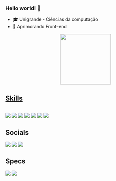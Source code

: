 ### Hello world! 💎

- 🎓 Unigrande - Ciências da computação
- 🌱 Aprimorando Front-end

<div align="center">
  <a href="https://github.com/brunofdlima">
  <img height="160em" src="https://github-readme-stats.vercel.app/api/top-langs/?username=brunofdlima&layout=compact&langs_count=7&theme=dark"/>
</div>
  
## Skills
  
  <div style="display: inline_block"><br>
 <img src="https://img.shields.io/badge/HTML-239120?style=for-the-badge&logo=html5&logoColor=white" target="_blank"></a>
  <img src="https://img.shields.io/badge/CSS-239120?&style=for-the-badge&logo=css3&logoColor=white" target="_blank"></a>
  <img src="https://img.shields.io/badge/JavaScript-F7DF1E?style=for-the-badge&logo=javascript&logoColor=black" target="_blank"></a>
  <img src="https://img.shields.io/badge/C%23-239120?style=for-the-badge&logo=c-sharp&logoColor=white" target="_blank"></a>
  <img src="https://img.shields.io/badge/Windows-0078D6?style=for-the-badge&logo=windows&logoColor=white" target="_blank"></a>
  <img src="https://img.shields.io/badge/Sass-CC6699?style=for-the-badge&logo=sass&logoColor=white" target="_blank"></a>
  <img src="https://img.shields.io/badge/React-20232A?style=for-the-badge&logo=react&logoColor=61DAFB"></a>
  

</div>
  
  ## Socials
  
  <div> 
  <a href="https://instagram.com/bruno.fll_" target="_blank"><img src="https://img.shields.io/badge/-Instagram-%23E4405F?style=for-the-badge&logo=instagram&logoColor=white" target="_blank"></a>
 <a href="https://discord.gg/F83Cna5G" target="_blank"><img src="https://img.shields.io/badge/Discord-7289DA?style=for-the-badge&logo=discord&logoColor=white" target="_blank"></a> 
  <a href="https://www.linkedin.com/in/bruno-ferreira-dias-de-lima-317022216/" target="_blank"><img src="https://img.shields.io/badge/-LinkedIn-%230077B5?style=for-the-badge&logo=linkedin&logoColor=white" target="_blank"></a> 
  </div>
  
  ## Specs
  
  <div>
  <img src="https://img.shields.io/badge/AMD-Ryzen_5_3600X-ED1C24?style=for-the-badge&logo=amd&logoColor=white" target="_blank"></a>
  <img src="https://img.shields.io/badge/NVIDIA-RTX2060-76B900?style=for-the-badge&logo=nvidia&logoColor=white" target="_blank"></a>
  </div>
  
